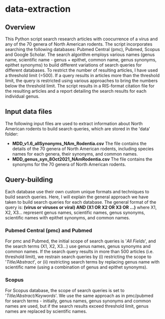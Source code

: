 # data-extraction

## Overview
This Python script search research articles with coocurrence of a virus and any of the 70 genera of North American rodents. The script incorporates searching the following databases: Pubmed Central (pmc), Pubmed, Scopus and Google Scholar. The search algorithm employs various names (genus name, scientific name - genus + epithet, common name, genus synonyms, epithet synonyms) to build different variations of search queries for different databases. To restrict the number of resulting articles, I have used a threshold limit (=500). If a query results in articles more than the threshold limit, the query is restricted using various approaches to bring the numbers below the threshold limit. The script results in a RIS-format citation file for the resulting articles and a report detailing the search results for each individual genus. 

## Input data files
The following input files are used to extract information about North American rodents to build search queries, which are stored in the 'data' folder:
- **MDD_v1.6_allSynonyms_NAm_Rodentia.csv** The file contains the details of the 70 genera of North American rodents, including species names for each genera, their synonyms, and common names. 
- **MDD_genus_syn_8Oct2021_NAmRodentia.csv** The file contains the synonyms for the 70 genera of North American rodents.

## Query-building
Each database use their own custom unique formats and techniques to build search queries. Here, I will explain the general approach we have taken to build search queries for each database. The general format of the query is: **(virus or viruses or viral) AND (X1 OR X2 OR X3 OR ...)** where X1, X2, X3... represent genus names, scientific names, genus synonyms, scientific names with epithet synonyms, and common names.

### Pubmed Central (pmc) and Pubmed
For pmc and Pubmed, the initial scope of search queries is '_All Fields_', and the search terms (X1, X2, X3...) use genus names, genus synonyms and common names. If the search query results in more than 500 articles (i.e. threshold limit), we restrain search queries by (i) restricting the scope to '_Title/Abstract_', or (ii) restricting search terms by replacing genus name with scientific name (using a combination of genus and epithet synonyms). 

### Scopus
For Scopus database, the scope of search queries is set to '_Title/Abstract/Keywords_'. We use the same approach as in pmc/pubmed for search terms - initially, genus names, genus synonyms and common names are used, but if the search results exceed threshold limit, genus names are replaced by scientific names.




